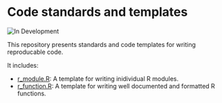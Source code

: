 # Code standards and templates

![In Development](https://img.shields.io/badge/Status-In%20Development-yellow)

This repository presents standards and code templates for writing reproducable code. 

It includes:
- [r_module.R](https://github.com/bgcasey/code_standards/blob/main/templates/r_module.R): A template for writing inidividual R modules.
- [r_function.R](https://github.com/bgcasey/code_standards/blob/main/templates/r_function.R): A template for writing well documented and formatted R functions. 
